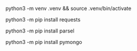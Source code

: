  python3 -m venv .venv && source .venv/bin/activate

  python3 -m pip install requests

   python3 -m pip install parsel

   
 python3 -m pip install pymongo